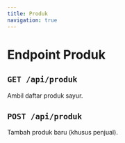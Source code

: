 ```yaml
---
title: Produk
navigation: true
---
```


# Endpoint Produk

## `GET /api/produk`

Ambil daftar produk sayur.

## `POST /api/produk`

Tambah produk baru (khusus penjual).